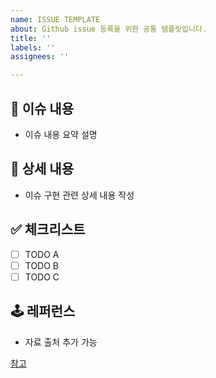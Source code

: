 ```yaml
---
name: ISSUE TEMPLATE
about: Github issue 등록을 위한 공통 템플릿입니다.
title: ''
labels: ''
assignees: ''

---
```


## 📄 이슈 내용
- 이슈 내용 요약 설명

## 📝 상세 내용
- 이슈 구현 관련 상세 내용 작성

## ✅ 체크리스트
- [ ] TODO A
- [ ] TODO B
- [ ] TODO C

## 🕹️ 레퍼런스
- 자료 출처 추가 가능

[참고](https://velog.io/@junh0328/%ED%98%91%EC%97%85%EC%9D%84-%EC%9C%84%ED%95%9C-%EA%B9%83%ED%97%88%EB%B8%8C-%EC%9D%B4%EC%8A%88-%EC%9E%91%EC%84%B1%ED%95%98%EA%B8%B0)
